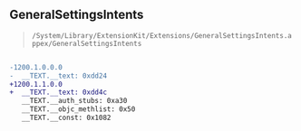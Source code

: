 ## GeneralSettingsIntents

> `/System/Library/ExtensionKit/Extensions/GeneralSettingsIntents.appex/GeneralSettingsIntents`

```diff

-1200.1.0.0.0
-  __TEXT.__text: 0xdd24
+1200.1.1.0.0
+  __TEXT.__text: 0xdd4c
   __TEXT.__auth_stubs: 0xa30
   __TEXT.__objc_methlist: 0x50
   __TEXT.__const: 0x1082

```
